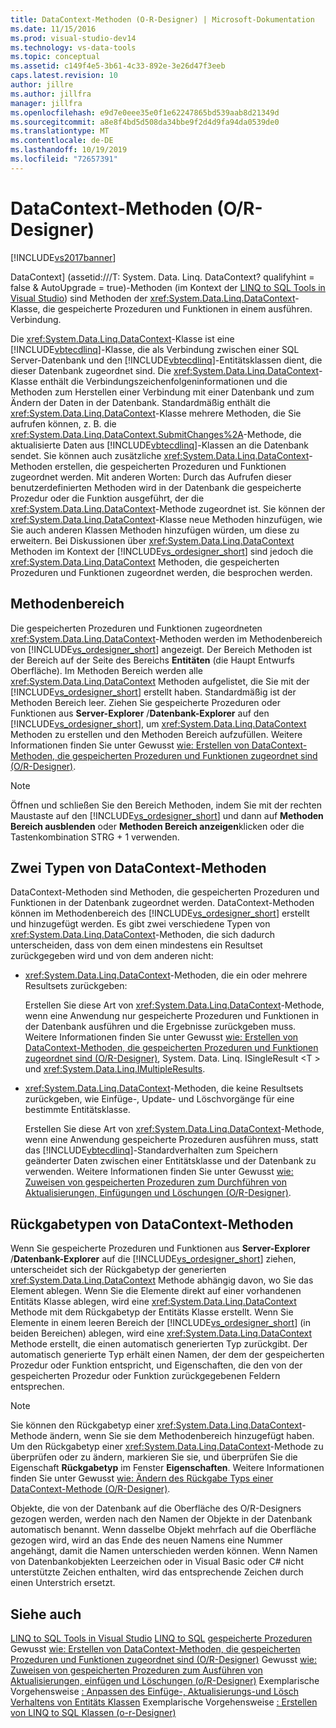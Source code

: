 ```yaml
---
title: DataContext-Methoden (O-R-Designer) | Microsoft-Dokumentation
ms.date: 11/15/2016
ms.prod: visual-studio-dev14
ms.technology: vs-data-tools
ms.topic: conceptual
ms.assetid: c149f4e5-3b61-4c33-892e-3e26d47f3eeb
caps.latest.revision: 10
author: jillre
ms.author: jillfra
manager: jillfra
ms.openlocfilehash: e9d7e0eee35e0f1e62247865bd539aab8d21349d
ms.sourcegitcommit: a8e8f4bd5d508da34bbe9f2d4d9fa94da0539de0
ms.translationtype: MT
ms.contentlocale: de-DE
ms.lasthandoff: 10/19/2019
ms.locfileid: "72657391"
---
```

# <a name="datacontext-methods-or-designer"></a>DataContext-Methoden (O/R-Designer)
[!INCLUDE[vs2017banner](../includes/vs2017banner.md)]

DataContext] (assetid:///T: System. Data. Linq. DataContext? qualifyhint = false & AutoUpgrade = true)-Methoden (im Kontext der [LINQ to SQL Tools in Visual Studio](../data-tools/linq-to-sql-tools-in-visual-studio2.md)) sind Methoden der <xref:System.Data.Linq.DataContext>-Klasse, die gespeicherte Prozeduren und Funktionen in einem ausführen. Verbindung.

 Die <xref:System.Data.Linq.DataContext>-Klasse ist eine [!INCLUDE[vbtecdlinq](../includes/vbtecdlinq-md.md)]-Klasse, die als Verbindung zwischen einer SQL Server-Datenbank und den [!INCLUDE[vbtecdlinq](../includes/vbtecdlinq-md.md)]-Entitätsklassen dient, die dieser Datenbank zugeordnet sind. Die <xref:System.Data.Linq.DataContext>-Klasse enthält die Verbindungszeichenfolgeninformationen und die Methoden zum Herstellen einer Verbindung mit einer Datenbank und zum Ändern der Daten in der Datenbank. Standardmäßig enthält die <xref:System.Data.Linq.DataContext>-Klasse mehrere Methoden, die Sie aufrufen können, z. B. die <xref:System.Data.Linq.DataContext.SubmitChanges%2A>-Methode, die aktualisierte Daten aus [!INCLUDE[vbtecdlinq](../includes/vbtecdlinq-md.md)]-Klassen an die Datenbank sendet. Sie können auch zusätzliche <xref:System.Data.Linq.DataContext>-Methoden erstellen, die gespeicherten Prozeduren und Funktionen zugeordnet werden. Mit anderen Worten: Durch das Aufrufen dieser benutzerdefinierten Methoden wird in der Datenbank die gespeicherte Prozedur oder die Funktion ausgeführt, der die <xref:System.Data.Linq.DataContext>-Methode zugeordnet ist. Sie können der <xref:System.Data.Linq.DataContext>-Klasse neue Methoden hinzufügen, wie Sie auch anderen Klassen Methoden hinzufügen würden, um diese zu erweitern. Bei Diskussionen über <xref:System.Data.Linq.DataContext> Methoden im Kontext der [!INCLUDE[vs_ordesigner_short](../includes/vs-ordesigner-short-md.md)] sind jedoch die <xref:System.Data.Linq.DataContext> Methoden, die gespeicherten Prozeduren und Funktionen zugeordnet werden, die besprochen werden.

## <a name="methods-pane"></a>Methodenbereich
 Die gespeicherten Prozeduren und Funktionen zugeordneten <xref:System.Data.Linq.DataContext>-Methoden werden im Methodenbereich von [!INCLUDE[vs_ordesigner_short](../includes/vs-ordesigner-short-md.md)] angezeigt. Der Bereich Methoden ist der Bereich auf der Seite des Bereichs **Entitäten** (die Haupt Entwurfs Oberfläche). Im Methoden Bereich werden alle <xref:System.Data.Linq.DataContext> Methoden aufgelistet, die Sie mit der [!INCLUDE[vs_ordesigner_short](../includes/vs-ordesigner-short-md.md)] erstellt haben. Standardmäßig ist der Methoden Bereich leer. Ziehen Sie gespeicherte Prozeduren oder Funktionen aus **Server-Explorer** /**Datenbank-Explorer** auf den [!INCLUDE[vs_ordesigner_short](../includes/vs-ordesigner-short-md.md)], um <xref:System.Data.Linq.DataContext> Methoden zu erstellen und den Methoden Bereich aufzufüllen. Weitere Informationen finden Sie unter Gewusst [wie: Erstellen von DataContext-Methoden, die gespeicherten Prozeduren und Funktionen zugeordnet sind (O/R-Designer)](../data-tools/how-to-create-datacontext-methods-mapped-to-stored-procedures-and-functions-o-r-designer.md).

> [!NOTE]
> Öffnen und schließen Sie den Bereich Methoden, indem Sie mit der rechten Maustaste auf den [!INCLUDE[vs_ordesigner_short](../includes/vs-ordesigner-short-md.md)] und dann auf **Methoden Bereich ausblenden** oder **Methoden Bereich anzeigen**klicken oder die Tastenkombination STRG + 1 verwenden.

## <a name="two-types-of-datacontext-methods"></a>Zwei Typen von DataContext-Methoden
 DataContext-Methoden sind Methoden, die gespeicherten Prozeduren und Funktionen in der Datenbank zugeordnet werden. DataContext-Methoden können im Methodenbereich des [!INCLUDE[vs_ordesigner_short](../includes/vs-ordesigner-short-md.md)] erstellt und hinzugefügt werden. Es gibt zwei verschiedene Typen von <xref:System.Data.Linq.DataContext>-Methoden, die sich dadurch unterscheiden, dass von dem einen mindestens ein Resultset zurückgegeben wird und von dem anderen nicht:

- <xref:System.Data.Linq.DataContext>-Methoden, die ein oder mehrere Resultsets zurückgeben:

     Erstellen Sie diese Art von <xref:System.Data.Linq.DataContext>-Methode, wenn eine Anwendung nur gespeicherte Prozeduren und Funktionen in der Datenbank ausführen und die Ergebnisse zurückgeben muss. Weitere Informationen finden Sie unter Gewusst [wie: Erstellen von DataContext-Methoden, die gespeicherten Prozeduren und Funktionen zugeordnet sind (O/R-Designer)](../data-tools/how-to-create-datacontext-methods-mapped-to-stored-procedures-and-functions-o-r-designer.md), System. Data. Linq. ISingleResult \<T > und <xref:System.Data.Linq.IMultipleResults>.

- <xref:System.Data.Linq.DataContext>-Methoden, die keine Resultsets zurückgeben, wie Einfüge-, Update- und Löschvorgänge für eine bestimmte Entitätsklasse.

     Erstellen Sie diese Art von <xref:System.Data.Linq.DataContext>-Methode, wenn eine Anwendung gespeicherte Prozeduren ausführen muss, statt das [!INCLUDE[vbtecdlinq](../includes/vbtecdlinq-md.md)]-Standardverhalten zum Speichern geänderter Daten zwischen einer Entitätsklasse und der Datenbank zu verwenden. Weitere Informationen finden Sie unter Gewusst [wie: Zuweisen von gespeicherten Prozeduren zum Durchführen von Aktualisierungen, Einfügungen und Löschungen (O/R-Designer)](../data-tools/how-to-assign-stored-procedures-to-perform-updates-inserts-and-deletes-o-r-designer.md).

## <a name="return-types-of-datacontext-methods"></a>Rückgabetypen von DataContext-Methoden
 Wenn Sie gespeicherte Prozeduren und Funktionen aus **Server-Explorer** /**Datenbank-Explorer** auf die [!INCLUDE[vs_ordesigner_short](../includes/vs-ordesigner-short-md.md)] ziehen, unterscheidet sich der Rückgabetyp der generierten <xref:System.Data.Linq.DataContext> Methode abhängig davon, wo Sie das Element ablegen. Wenn Sie die Elemente direkt auf einer vorhandenen Entitäts Klasse ablegen, wird eine <xref:System.Data.Linq.DataContext> Methode mit dem Rückgabetyp der Entitäts Klasse erstellt. Wenn Sie Elemente in einem leeren Bereich der [!INCLUDE[vs_ordesigner_short](../includes/vs-ordesigner-short-md.md)] (in beiden Bereichen) ablegen, wird eine <xref:System.Data.Linq.DataContext> Methode erstellt, die einen automatisch generierten Typ zurückgibt. Der automatisch generierte Typ erhält einen Namen, der dem der gespeicherten Prozedur oder Funktion entspricht, und Eigenschaften, die den von der gespeicherten Prozedur oder Funktion zurückgegebenen Feldern entsprechen.

> [!NOTE]
> Sie können den Rückgabetyp einer <xref:System.Data.Linq.DataContext>-Methode ändern, wenn Sie sie dem Methodenbereich hinzugefügt haben. Um den Rückgabetyp einer <xref:System.Data.Linq.DataContext>-Methode zu überprüfen oder zu ändern, markieren Sie sie, und überprüfen Sie die Eigenschaft **Rückgabetyp** im Fenster **Eigenschaften**. Weitere Informationen finden Sie unter Gewusst [wie: Ändern des Rückgabe Typs einer DataContext-Methode (O/R-Designer)](../data-tools/how-to-change-the-return-type-of-a-datacontext-method-o-r-designer.md).

 Objekte, die von der Datenbank auf die Oberfläche des O/R-Designers gezogen werden, werden nach den Namen der Objekte in der Datenbank automatisch benannt. Wenn dasselbe Objekt mehrfach auf die Oberfläche gezogen wird, wird an das Ende des neuen Namens eine Nummer angehängt, damit die Namen unterschieden werden können. Wenn Namen von Datenbankobjekten Leerzeichen oder in Visual Basic oder C# nicht unterstützte Zeichen enthalten, wird das entsprechende Zeichen durch einen Unterstrich ersetzt.

## <a name="see-also"></a>Siehe auch
 [LINQ to SQL Tools in Visual Studio](../data-tools/linq-to-sql-tools-in-visual-studio2.md) [LINQ to SQL](https://msdn.microsoft.com/library/73d13345-eece-471a-af40-4cc7a2f11655) [gespeicherte Prozeduren](https://msdn.microsoft.com/library/4d23dd7a-a85f-44ff-a717-af7d0950c0fc) Gewusst [wie: Erstellen von DataContext-Methoden, die gespeicherten Prozeduren und Funktionen zugeordnet sind (O/R-Designer)](../data-tools/how-to-create-datacontext-methods-mapped-to-stored-procedures-and-functions-o-r-designer.md) Gewusst [wie: Zuweisen von gespeicherten Prozeduren zum Ausführen von Aktualisierungen, einfügen und Löschungen (o/R-Designer)](../data-tools/how-to-assign-stored-procedures-to-perform-updates-inserts-and-deletes-o-r-designer.md) Exemplarische Vorgehensweise [: Anpassen des Einfüge-, Aktualisierungs-und Lösch Verhaltens von Entitäts Klassen](../data-tools/walkthrough-customizing-the-insert-update-and-delete-behavior-of-entity-classes.md) Exemplarische Vorgehensweise [: Erstellen von LINQ to SQL Klassen (o-r-Designer)](https://msdn.microsoft.com/library/35aad4a4-2e8a-46e2-ae09-5fbfd333c233)
